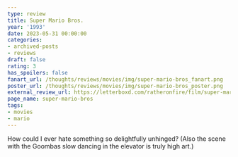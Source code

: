 ```yaml
---
type: review
title: Super Mario Bros.
year: '1993'
date: 2023-05-31 00:00:00
categories:
- archived-posts
- reviews
draft: false
rating: 3
has_spoilers: false
fanart_url: /thoughts/reviews/movies/img/super-mario-bros_fanart.png
poster_url: /thoughts/reviews/movies/img/super-mario-bros_poster.png
external_review_url: https://letterboxd.com/ratheronfire/film/super-mario-bros/
page_name: super-mario-bros
tags:
- movies
- mario
---
```


How could I ever hate something so delightfully unhinged?
(Also the scene with the Goombas slow dancing in the elevator is truly high art.)

